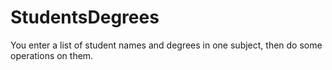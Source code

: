 # StudentsDegrees
You enter a list of student names and degrees in one subject, then do some operations on them.
